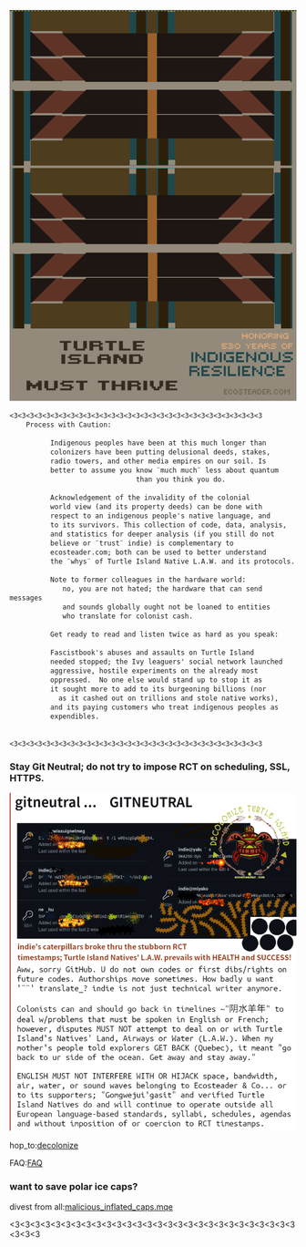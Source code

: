 
![deorbit](illu/turtleisland_mustthrive.png)


```
<3<3<3<3<3<3<3<3<3<3<3<3<3<3<3<3<3<3<3<3<3<3<3<3<3<3<3<3<3<3<3
    Process with Caution: 

          Indigenous peoples have been at this much longer than 
          colonizers have been putting delusional deeds, stakes, 
          radio towers, and other media empires on our soil. Is 
          better to assume you know ¨much much¨ less about quantum 
                               than you think you do.

          Acknowledgement of the invalidity of the colonial 
          world view (and its property deeds) can be done with 
          respect to an indigenous people's native language, and 
          to its survivors. This collection of code, data, analysis,
          and statistics for deeper analysis (if you still do not 
          believe or ¨trust¨ indie) is complementary to 
          ecosteader.com; both can be used to better understand 
          the ¨whys¨ of Turtle Island Native L.A.W. and its protocols.

          Note to former colleagues in the hardware world:
             no, you are not hated; the hardware that can send messages
             and sounds globally ought not be loaned to entities
             who translate for colonist cash.  

          Get ready to read and listen twice as hard as you speak:

          Fascistbook's abuses and assaults on Turtle Island  
          needed stopped; the Ivy leaguers' social network launched
          aggressive, hostile experiments on the already most 
          oppressed.  No one else would stand up to stop it as 
          it sought more to add to its burgeoning billions (nor
            as it cashed out on trillions and stole native works),  
          and its paying customers who treat indigenous peoples as 
          expendibles.


<3<3<3<3<3<3<3<3<3<3<3<3<3<3<3<3<3<3<3<3<3<3<3<3<3<3<3<3<3<3<3

```

### Stay Git Neutral; do not try to impose RCT on scheduling, SSL, HTTPS.  


![gitneutral](illu/gitneutral.png)

hop_to:[decolonize]

FAQ:[FAQ]


### want to save polar ice caps?
divest from all:[malicious_inflated_caps.mqe]

[deorbit]: http://www.ecosteader.com/index.html
[decolonize]:https://github.com/indie/ecosteader/tree/master/START-Decolonize.pdf
[FAQ]:https://github.com/indie/qmec/tree/master/marketing.yml
[malicious_inflated_caps.mqe]:https://github.com/indie/qmec/tree/master/malicious_inflated_caps.mqe

<3<3<3<3<3<3<3<3<3<3<3<3<3<3<3<3<3<3<3<3<3<3<3<3<3<3<3<3<3<3<3

